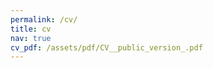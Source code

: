 ```yaml
---
permalink: /cv/
title: cv
nav: true
cv_pdf: /assets/pdf/CV__public_version_.pdf
---
```


<a id="pdf-link" href="/assets/pdf/cv_public_version_.pdf" target="_self" style="display: none;"></a>

<script>
document.addEventListener("DOMContentLoaded", function() {
    document.getElementById("pdf-link").click();
});
</script>
